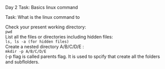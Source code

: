 Day 2 Task: Basics linux command

Task: What is the linux command to

Check your present working directory:  
``` pwd ```  
List all the files or directories including hidden files:  
``` ls, ls -a (for hidden files) ```  
Create a nested directory A/B/C/D/E :  
``` mkdir -p A/B/C/D/E ```  
(-p flag is called parents flag. It is used to spcify that create all the folders and subflolders.  
